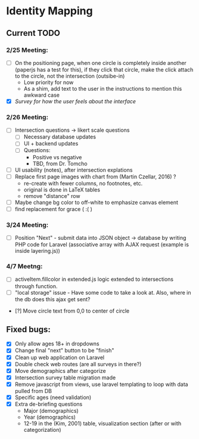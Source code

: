 # Identity Mapping

## Current TODO

### 2/25 Meeting:
  - [ ] On the positioning page, when one circle is completely inside another (paperjs has a test for this), if they click that circle, make the click attach to the circle, not the intersection (outsibe-in)
    - Low priority for now
    - As a shim, add text to the user in the instructions to mention this awkward case
  - [x] *Survey for how the user feels about the interface*
  
### 2/26 Meeting:
  - [ ] Intersection questions -> likert scale questions
    - [ ] Necessary database updates
    - [ ] UI + backend updates
    - [ ] Questions:
      - Positive vs negative
      - TBD, from Dr. Tomcho
  - [ ] UI usability (notes), after intersection explations
  - [ ] Replace first page images with chart from (Martin Czellar, 2016) ?
    - re-create with fewer columns, no footnotes, etc.
    - original is done in LaTeX tables
    - remove "distance" row
  - [ ] Maybe change bg color to off-white to emphasize canvas element
  - [ ] find replacement for grace ( :( )
  
### 3/24 Meeting: 
  - [ ] Position "Next" - submit data into JSON object -> database by writing PHP code for Laravel (associative array with AJAX request (example is inside layering.js))
  
### 4/7 Meetng:
  - [ ] activeItem.fillcolor in extended.js logic extended to intersections through function.
  - [ ] "local storage" issue - Have some code to take a look at. Also, where in the db does this ajax get sent?
  - [?] Move circle text from 0,0 to center of circle
  
## Fixed bugs:
  - [x] Only allow ages 18+ in dropdowns
  - [x] Change final "next" button to be "finish"
  - [x] Clean up web application on Laravel
  - [x] Double check web routes (are all surveys in there?)
  - [x] Move demographics after categorize
  - [x] Intersection survey table migration made
  - [x] Remove javascript from views, use laravel templating to loop with data pulled from DB
  - [x] Specific ages (need validation)
  - [x] Extra de-briefing questions
    - Major (demographics)
    - Year (demographics)
    - 12-19 in the (Kim, 2001) table, visualization section (after or with categorization)

